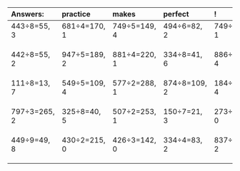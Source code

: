 | Answers: | practice | makes | perfect | ! |
| :--- | :--- | :--- | :--- | :--- |
| 443÷8=55, 3 | 681÷4=170, 1 | 749÷5=149, 4 | 494÷6=82, 2 | 749÷2=374, 1 | 
|   |   |   |   |   | 
|   |   |   |   |   | 
|   |   |   |   |   | 
| 442÷8=55, 2 | 947÷5=189, 2 | 881÷4=220, 1 | 334÷8=41, 6 | 886÷9=98, 4 | 
|   |   |   |   |   | 
|   |   |   |   |   | 
|   |   |   |   |   | 
| 111÷8=13, 7 | 549÷5=109, 4 | 577÷2=288, 1 | 874÷8=109, 2 | 184÷5=36, 4 | 
|   |   |   |   |   | 
|   |   |   |   |   | 
|   |   |   |   |   | 
| 797÷3=265, 2 | 325÷8=40, 5 | 507÷2=253, 1 | 150÷7=21, 3 | 273÷7=39, 0 | 
|   |   |   |   |   | 
|   |   |   |   |   | 
|   |   |   |   |   | 
| 449÷9=49, 8 | 430÷2=215, 0 | 426÷3=142, 0 | 334÷4=83, 2 | 837÷5=167, 2 | 
|   |   |   |   |   | 
|   |   |   |   |   | 
|   |   |   |   |   | 
